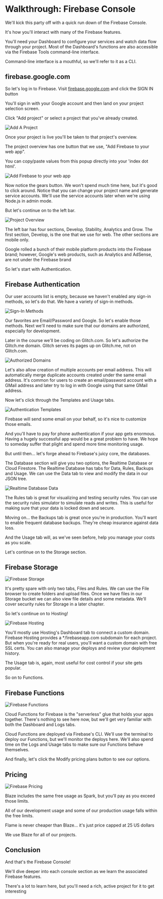# Walkthrough: Firebase Console

We'll kick this party off with a quick run down of the Firebase Console.

It's how you'll interact with many of the Firebase features.

You'll need your Dashboard to configure your services and watch data flow through your project. Most of the Dashboard's functions are also accessible via the Firebase Tools command-line interface.

Command-line interface is a mouthful, so we'll refer to it as a CLI. 

## firebase.google.com

So let's log in to Firebase. Visit [firebase.google.com](https://firebase.google.com/) and click the SIGN IN button

You'll sign in with your Google account and then land on your project selection screen.

Click "Add project" or select a project that you've already created.

![Add A Project](https://goo.gl/HjLmzL)

Once your project is live you'll be taken to that project's overview.

The project overview has one button that we use, "Add Firebase to your web app".

You can copy/paste values from this popup directly into your 'index dot html'.

![Add Firebase to your web app](https://goo.gl/LCK1fW)

Now notice the gears button. We won't spend much time here, but it's good to click around. Notice that you can change your project name and generate service accounts. We'll use the service accounts later when we're using Node.js in admin mode. 

But let's continue on to the left bar.

![Project Overview](https://goo.gl/wMS5Qq)

The left bar has four sections, Develop, Stability, Analytics and Grow. The first section, Develop, is the one that we use for web. The other sections are mobile only.

Google rolled a bunch of their mobile platform products into the Firebase brand; however, Google's web products, such as Analytics and AdSense, are not under the Firebase brand

So let's start with Authentication. 

## Firebase Authentication

Our user accounts list is empty, because we haven't enabled any sign-in methods, so let's do that. We have a variety of sign-in methods. 

![Sign-In Methods](https://goo.gl/4GFwXV)

Our favorites are Email/Password and Google. So let's enable those methods. Next we'll need to make sure that our domains are authorized, especially for development.

Later in the course we'll be coding on Glitch.com. So let's authorize the Glitch.me domain. Glitch serves its pages up on Glitch.me, not on Glitch.com.

![Authorized Domains](https://goo.gl/K4o6Wn)

Let's also allow creation of multiple accounts per email address. This will automatically merge duplicate accounts created under the same email address. It's common for users to create an email/password account with a GMail address and later try to log in with Google using that same GMail address.

Now let's click through the Templates and Usage tabs. 

![Authentication Templates](https://goo.gl/cqbxgr)

Firebase will send some email on your behalf, so it's nice to customize those emails. 

And you'll have to pay for phone authentication if your app gets enormous. Having a hugely successful app would be a great problem to have. We hope to someday suffer that plight and spend more time monitoring usage.

But until then... let's forge ahead to Firebase's juicy core, the databases.

The Database section will give you two options, the Realtime Database or Cloud Firestore. The Realtime Database has tabs for Data, Rules, Backups and Usage. We can use the Data tab to view and modify the data in our JSON tree.

![Realtime Database Data](https://goo.gl/sPVPcK)

The Rules tab is great for visualizing and testing security rules. You can use the security rules simulator to simulate reads and writes. This is useful for making sure that your data is locked down and secure.

Moving on... the Backups tab is great once you're in production. You'll want to enable frequent database backups. They're cheap insurance against data loss. 

And the Usage tab will, as we've seen before, help you manage your costs as you scale.

Let's continue on to the Storage section.

## Firebase Storage

![Firebase Storage](https://goo.gl/vzTRMG)

It's pretty spare with only two tabs, Files and Rules. We can use the File browser to create folders and upload files. Once we have files in our Storage bucket we can also view file details and some metadata. We'll cover security rules for Storage in a later chapter. 

So let's continue on to Hosting!

![Firebase Hosting](https://goo.gl/Jy9jDp)

You'll mostly use Hosting's Dashboard tab to connect a custom domain. Firebase Hosting provides a *.firebaseapp.com subdomain for each project. But when you're ready for real users, you'll want a custom domain with free SSL certs. You can also manage your deploys and review your deployment history.

The Usage tab is, again, most useful for cost control if your site gets popular.

So on to Functions.

## Firebase Functions

![Firebase Functions](https://goo.gl/SW1R2d)

Cloud Functions for Firebase is the "serverless" glue that holds your apps together. There's nothing to see here now, but we'll get very familiar with both the Dashboard and Logs tabs.

Cloud Functions are deployed via Firebase's CLI. We'll use the terminal to deploy our Functions, but we'll monitor the deploys here. We'll also spend time on the Logs and Usage tabs to make sure our Functions behave themselves.

And finally, let's click the Modify pricing plans button to see our options.

## Pricing

![Firebase Pricing](https://goo.gl/M1sroi)

Blaze includes the same free usage as Spark, but you'll pay as you exceed those limits.

All of our development usage and some of our production usage falls within the free limits.

Flame is never cheaper than Blaze... it's just price capped at 25 US dollars

We use Blaze for all of our projects. 

## Conclusion

And that's the Firebase Console!

We'll dive deeper into each console section as we learn the associated Firebase features.

There's a lot to learn here, but you'll need a rich, active project for it to get interesting
